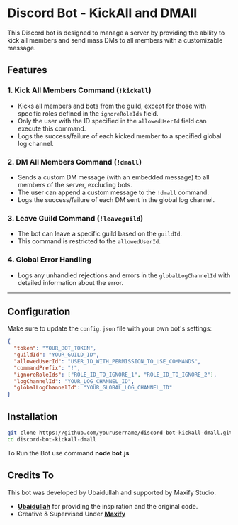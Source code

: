 # Discord Bot - KickAll and DMAll

This Discord bot is designed to manage a server by providing the ability to kick all members and send mass DMs to all members with a customizable message.

## Features

### 1. **Kick All Members Command (`!kickall`)**
- Kicks all members and bots from the guild, except for those with specific roles defined in the `ignoreRoleIds` field.
- Only the user with the ID specified in the `allowedUserId` field can execute this command.
- Logs the success/failure of each kicked member to a specified global log channel.

### 2. **DM All Members Command (`!dmall`)**
- Sends a custom DM message (with an embedded message) to all members of the server, excluding bots.
- The user can append a custom message to the `!dmall` command.
- Logs the success/failure of each DM sent in the global log channel.

### 3. **Leave Guild Command (`!leaveguild`)**
- The bot can leave a specific guild based on the `guildId`.
- This command is restricted to the `allowedUserId`.

### 4. **Global Error Handling**
- Logs any unhandled rejections and errors in the `globalLogChannelId` with detailed information about the error.

---

## Configuration

Make sure to update the `config.json` file with your own bot's settings:

```json
{
  "token": "YOUR_BOT_TOKEN",
  "guildId": "YOUR_GUILD_ID",
  "allowedUserId": "USER_ID_WITH_PERMISSION_TO_USE_COMMANDS",
  "commandPrefix": "!", 
  "ignoreRoleIds": ["ROLE_ID_TO_IGNORE_1", "ROLE_ID_TO_IGNORE_2"],
  "logChannelId": "YOUR_LOG_CHANNEL_ID",
  "globalLogChannelId": "YOUR_GLOBAL_LOG_CHANNEL_ID"
}
```
## Installation

```bash
git clone https://github.com/yourusername/discord-bot-kickall-dmall.git
cd discord-bot-kickall-dmall
```
To Run the Bot use command **node bot.js**

## Credits To

This bot was developed by Ubaidullah and supported by Maxify Studio.

- **[Ubaidullah](https://discord.gg/neverlands)** for providing the inspiration and the original code.
- Creative & Supervised Under **[Maxify](https://discord.gg/maxify)**